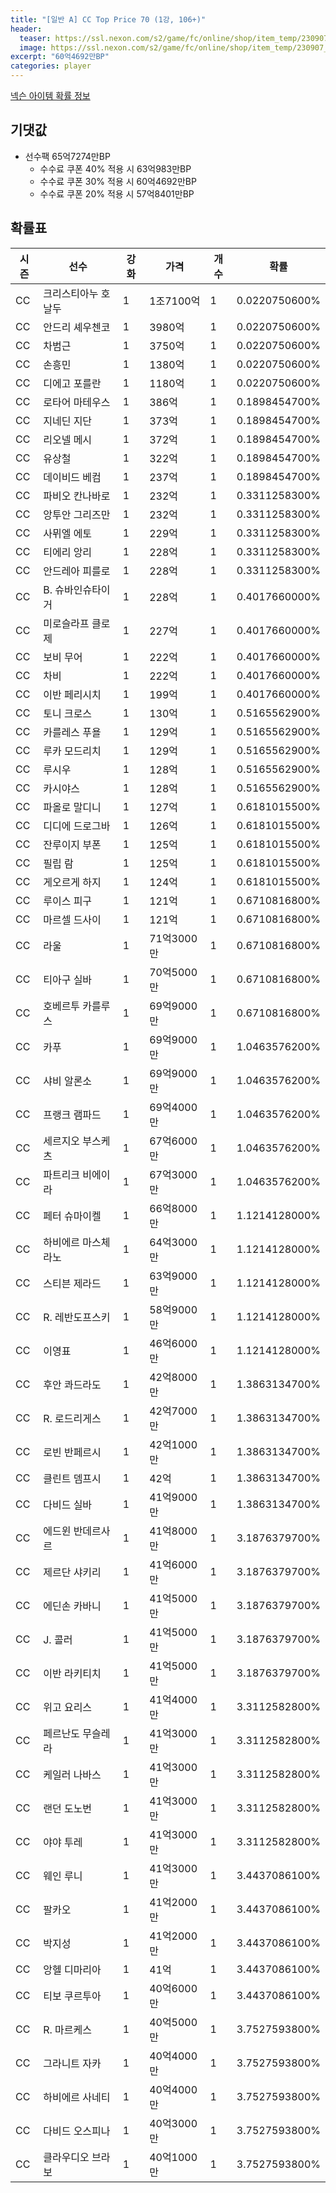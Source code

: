```yaml
---
title: "[일반 A] CC Top Price 70 (1강, 106+)"
header:
  teaser: https://ssl.nexon.com/s2/game/fc/online/shop/item_temp/230907_special_b9244v59dhjj15/200233065_s.png
  image: https://ssl.nexon.com/s2/game/fc/online/shop/item_temp/230907_special_b9244v59dhjj15/200233065_s.png
excerpt: "60억4692만BP"
categories: player
---
```

[넥슨 아이템 확률 정보](http://iteminfo.nexon.com/probability/fco?sn=7408)

## 기댓값
- 선수팩 65억7274만BP
  - 수수료 쿠폰 40% 적용 시 63억983만BP
  - 수수료 쿠폰 30% 적용 시 60억4692만BP
  - 수수료 쿠폰 20% 적용 시 57억8401만BP


## 확률표

|시즌|선수|강화|가격|개수|확률|
|---|---|---|---|---|---|
|CC|크리스티아누 호날두|1|1조7100억|1|0.0220750600%|
|CC|안드리 셰우첸코|1|3980억|1|0.0220750600%|
|CC|차범근|1|3750억|1|0.0220750600%|
|CC|손흥민|1|1380억|1|0.0220750600%|
|CC|디에고 포를란|1|1180억|1|0.0220750600%|
|CC|로타어 마테우스|1|386억|1|0.1898454700%|
|CC|지네딘 지단|1|373억|1|0.1898454700%|
|CC|리오넬 메시|1|372억|1|0.1898454700%|
|CC|유상철|1|322억|1|0.1898454700%|
|CC|데이비드 베컴|1|237억|1|0.1898454700%|
|CC|파비오 칸나바로|1|232억|1|0.3311258300%|
|CC|앙투안 그리즈만|1|232억|1|0.3311258300%|
|CC|사뮈엘 에토|1|229억|1|0.3311258300%|
|CC|티에리 앙리|1|228억|1|0.3311258300%|
|CC|안드레아 피를로|1|228억|1|0.3311258300%|
|CC|B. 슈바인슈타이거|1|228억|1|0.4017660000%|
|CC|미로슬라프 클로제|1|227억|1|0.4017660000%|
|CC|보비 무어|1|222억|1|0.4017660000%|
|CC|차비|1|222억|1|0.4017660000%|
|CC|이반 페리시치|1|199억|1|0.4017660000%|
|CC|토니 크로스|1|130억|1|0.5165562900%|
|CC|카를레스 푸욜|1|129억|1|0.5165562900%|
|CC|루카 모드리치|1|129억|1|0.5165562900%|
|CC|루시우|1|128억|1|0.5165562900%|
|CC|카시야스|1|128억|1|0.5165562900%|
|CC|파올로 말디니|1|127억|1|0.6181015500%|
|CC|디디에 드로그바|1|126억|1|0.6181015500%|
|CC|잔루이지 부폰|1|125억|1|0.6181015500%|
|CC|필립 람|1|125억|1|0.6181015500%|
|CC|게오르게 하지|1|124억|1|0.6181015500%|
|CC|루이스 피구|1|121억|1|0.6710816800%|
|CC|마르셀 드사이|1|121억|1|0.6710816800%|
|CC|라울|1|71억3000만|1|0.6710816800%|
|CC|티아구 실바|1|70억5000만|1|0.6710816800%|
|CC|호베르투 카를루스|1|69억9000만|1|0.6710816800%|
|CC|카푸|1|69억9000만|1|1.0463576200%|
|CC|샤비 알론소|1|69억9000만|1|1.0463576200%|
|CC|프랭크 램파드|1|69억4000만|1|1.0463576200%|
|CC|세르지오 부스케츠|1|67억6000만|1|1.0463576200%|
|CC|파트리크 비에이라|1|67억3000만|1|1.0463576200%|
|CC|페터 슈마이켈|1|66억8000만|1|1.1214128000%|
|CC|하비에르 마스체라노|1|64억3000만|1|1.1214128000%|
|CC|스티븐 제라드|1|63억9000만|1|1.1214128000%|
|CC|R. 레반도프스키|1|58억9000만|1|1.1214128000%|
|CC|이영표|1|46억6000만|1|1.1214128000%|
|CC|후안 콰드라도|1|42억8000만|1|1.3863134700%|
|CC|R. 로드리게스|1|42억7000만|1|1.3863134700%|
|CC|로빈 반페르시|1|42억1000만|1|1.3863134700%|
|CC|클린트 뎀프시|1|42억|1|1.3863134700%|
|CC|다비드 실바|1|41억9000만|1|1.3863134700%|
|CC|에드윈 반데르사르|1|41억8000만|1|3.1876379700%|
|CC|제르단 샤키리|1|41억6000만|1|3.1876379700%|
|CC|에딘손 카바니|1|41억5000만|1|3.1876379700%|
|CC|J. 콜러|1|41억5000만|1|3.1876379700%|
|CC|이반 라키티치|1|41억5000만|1|3.1876379700%|
|CC|위고 요리스|1|41억4000만|1|3.3112582800%|
|CC|페르난도 무슬레라|1|41억3000만|1|3.3112582800%|
|CC|케일러 나바스|1|41억3000만|1|3.3112582800%|
|CC|랜던 도노번|1|41억3000만|1|3.3112582800%|
|CC|야야 투레|1|41억3000만|1|3.3112582800%|
|CC|웨인 루니|1|41억3000만|1|3.4437086100%|
|CC|팔카오|1|41억2000만|1|3.4437086100%|
|CC|박지성|1|41억2000만|1|3.4437086100%|
|CC|앙헬 디마리아|1|41억|1|3.4437086100%|
|CC|티보 쿠르투아|1|40억6000만|1|3.4437086100%|
|CC|R. 마르케스|1|40억5000만|1|3.7527593800%|
|CC|그라니트 자카|1|40억4000만|1|3.7527593800%|
|CC|하비에르 사네티|1|40억4000만|1|3.7527593800%|
|CC|다비드 오스피나|1|40억3000만|1|3.7527593800%|
|CC|클라우디오 브라보|1|40억1000만|1|3.7527593800%|
